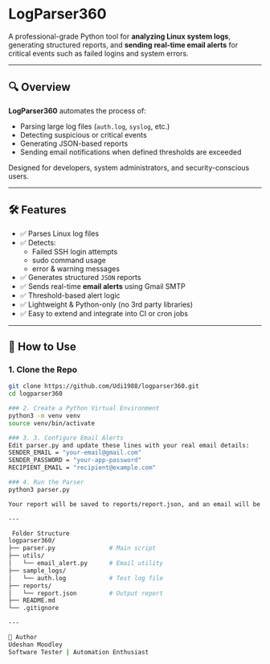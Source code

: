 # LogParser360

A professional-grade Python tool for **analyzing Linux system logs**, generating structured reports, and **sending real-time email alerts** for critical events such as failed logins and system errors.

---

## 🔍 Overview

**LogParser360** automates the process of:

- Parsing large log files (`auth.log`, `syslog`, etc.)
- Detecting suspicious or critical events
- Generating JSON-based reports
- Sending email notifications when defined thresholds are exceeded

Designed for developers, system administrators, and security-conscious users.

---

## 🛠️ Features

- ✅ Parses Linux log files
- ✅ Detects:
  - Failed SSH login attempts
  - sudo command usage
  - error & warning messages
- ✅ Generates structured `JSON` reports
- ✅ Sends real-time **email alerts** using Gmail SMTP
- ✅ Threshold-based alert logic
- ✅ Lightweight & Python-only (no 3rd party libraries)
- ✅ Easy to extend and integrate into CI or cron jobs

---

## 🚀 How to Use

### 1. Clone the Repo

```bash
git clone https://github.com/Udi1988/logparser360.git
cd logparser360

### 2. Create a Python Virtual Environment
python3 -m venv venv
source venv/bin/activate

### 3. 3. Configure Email Alerts
Edit parser.py and update these lines with your real email details:
SENDER_EMAIL = "your-email@gmail.com"
SENDER_PASSWORD = "your-app-password"
RECIPIENT_EMAIL = "recipient@example.com"

### 4. Run the Parser
python3 parser.py

Your report will be saved to reports/report.json, and an email will be sent if issues are detected.

---

 Folder Structure
logparser360/
├── parser.py               # Main script
├── utils/
│   └── email_alert.py      # Email utility
├── sample_logs/
│   └── auth.log            # Test log file
├── reports/
│   └── report.json         # Output report
├── README.md
└── .gitignore

---

👤 Author
Udeshan Moodley
Software Tester | Automation Enthusiast




